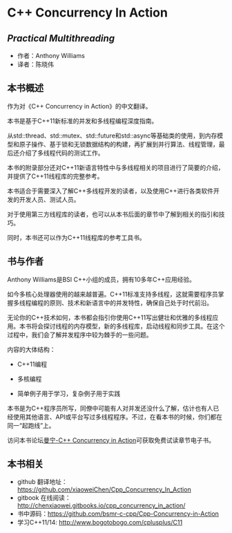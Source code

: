 C++ Concurrency In Action 
=========================
*Practical Multithreading*
-------------------------
- 作者：Anthony Williams
- 译者：陈晓伟

## 本书概述

作为对《C++ Concurrency in Action》的中文翻译。

本书是基于C++11新标准的并发和多线程编程深度指南。

从std::thread、std::mutex、std::future和std::async等基础类的使用，到内存模型和原子操作、基于锁和无锁数据结构的构建，再扩展到并行算法、线程管理，最后还介绍了多线程代码的测试工作。

本书的附录部分还对C++11新语言特性中与多线程相关的项目进行了简要的介绍，并提供了C++11线程库的完整参考。

本书适合于需要深入了解C++多线程开发的读者，以及使用C++进行各类软件开发的开发人员、测试人员。

对于使用第三方线程库的读者，也可以从本书后面的章节中了解到相关的指引和技巧。

同时，本书还可以作为C++11线程库的参考工具书。

## 书与作者

Anthony Williams是BSI C++小组的成员，拥有10多年C++应用经验。

如今多核心处理器使用的越来越普遍。C++11标准支持多线程，这就需要程序员掌握多线程编程的原则、技术和新语言中的并发特性，确保自己处于时代前沿。

无论你的C++技术如何，本书都会指引你使用C++11写出健壮和优雅的多线程应用。本书将会探讨线程的内存模型，新的多线程库，启动线程和同步工具。在这个过程中，我们会了解并发程序中较为棘手的一些问题。

内容的大体结构：

- C++11编程

- 多核编程

- 简单例子用于学习，复杂例子用于实践

本书是为C++程序员所写，同僚中可能有人对并发还没什么了解，估计也有人已经使用其他语言、API或平台写过多线程程序。不过，在看本书的时候，你们都在同一“起跑线”上。

访问本书论坛[曼宁-C++ Concurrency in Action](http://www.manning.com/williams/)可获取免费试读章节电子书。

## 本书相关

- github 翻译地址：https://github.com/xiaoweiChen/Cpp_Concurrency_In_Action
- gitbook 在线阅读：http://chenxiaowei.gitbooks.io/cpp_concurrency_in_action/
- 书中源码：https://github.com/bsmr-c-cpp/Cpp-Concurrency-in-Action
- 学习C++11/14: http://www.bogotobogo.com/cplusplus/C11
